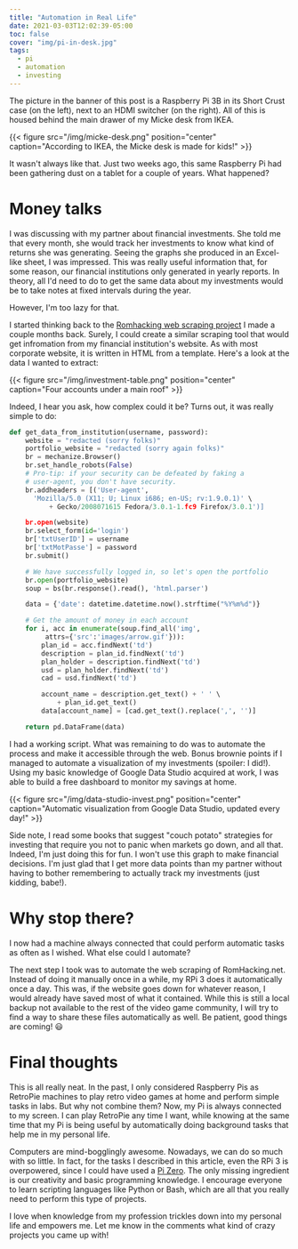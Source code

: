 ```yaml
---
title: "Automation in Real Life"
date: 2021-03-03T12:02:39-05:00
toc: false
cover: "img/pi-in-desk.jpg"
tags:
  - pi
  - automation
  - investing
---
```


The picture in the banner of this post is a Raspberry Pi 3B in its Short Crust case (on the left), next to an
HDMI switcher (on the right). All of this is housed behind the main drawer of my Micke desk from IKEA.

{{< figure src="/img/micke-desk.png" position="center" caption="According to IKEA, the Micke desk is  made for kids!" >}}

It wasn't always like that. Just two weeks ago, this same Raspberry Pi had been gathering dust on a tablet for a couple of years. What happened?

# Money talks

I was discussing with my partner about financial investments. She told me that every month, she would track
her investments to know what kind of returns she was generating. Seeing the graphs she produced in an
Excel-like sheet, I was impressed. This was really useful information that, for some reason, our financial
institutions only generated in yearly reports. In theory, all I'd need to do to get the same data about my
investments would be to take notes at fixed intervals during the year.

However, I'm too lazy for that.

I started thinking back to the [Romhacking web scraping
project](https://felixleger.com/posts/2021/01/web-scraping-for-preservation/) I made a couple months back.
Surely, I could create a similar scraping tool that would get infromation from my financial institution's
website. As with most corporate website, it is written in HTML from a template. Here's a look at the data I
wanted to extract:

{{< figure src="/img/investment-table.png" position="center" caption="Four accounts under a main roof" >}}

Indeed, I hear you ask, how complex could it be? Turns out, it was really simple to do:

```python
def get_data_from_institution(username, password):
    website = "redacted (sorry folks)"
    portfolio_website = "redacted (sorry again folks)"
    br = mechanize.Browser()
    br.set_handle_robots(False)
    # Pro-tip: if your security can be defeated by faking a
    # user-agent, you don't have security.
    br.addheaders = [('User-agent',
      'Mozilla/5.0 (X11; U; Linux i686; en-US; rv:1.9.0.1)' \
          + Gecko/2008071615 Fedora/3.0.1-1.fc9 Firefox/3.0.1')]

    br.open(website)
    br.select_form(id='login')
    br['txtUserID'] = username
    br['txtMotPasse'] = password
    br.submit()

    # We have successfully logged in, so let's open the portfolio
    br.open(portfolio_website)
    soup = bs(br.response().read(), 'html.parser')

    data = {'date': datetime.datetime.now().strftime("%Y%m%d")}

    # Get the amount of money in each account
    for i, acc in enumerate(soup.find_all('img',
         attrs={'src':'images/arrow.gif'})):
        plan_id = acc.findNext('td')
        description = plan_id.findNext('td')
        plan_holder = description.findNext('td')
        usd = plan_holder.findNext('td')
        cad = usd.findNext('td')

        account_name = description.get_text() + ' ' \
            + plan_id.get_text()
        data[account_name] = [cad.get_text().replace(',', '')]

    return pd.DataFrame(data)
```

I had a working script. What was remaining to do was to automate the process and make it accessible through
the web. Bonus brownie points if I managed to automate a visualization of my investments (spoiler: I did!).
Using my basic knowledge of Google Data Studio acquired at work, I was able to build a free dashboard to
monitor my savings at home.

{{< figure src="/img/data-studio-invest.png" position="center" caption="Automatic visualization from Google Data Studio, updated every day!" >}}

Side note, I read some books that suggest "couch potato" strategies for investing that require you not to panic
when markets go down, and all that. Indeed, I'm just doing this for fun. I won't use this graph to make
financial decisions. I'm just glad that I get more data points than my partner without having to bother remembering to
actually track my investments (just kidding, babe!).

# Why stop there?

I now had a machine always connected that could perform automatic tasks as often as I wished. What else could
I automate?

The next step I took was to automate the web scraping of RomHacking.net. Instead of doing it manually once in
a while, my RPi 3 does it automatically once a day. This was, if the website goes down for whatever reason, I
would already have saved most of what it contained. While this is still a local backup not available to the
rest of the video game community, I will try to find a way to share these files automatically as well. Be
patient, good things are coming! :smiley:

# Final thoughts

This is all really neat. In the past, I only considered Raspberry Pis as RetroPie machines to play retro video games at home and
perform simple tasks in labs. But why not combine them? Now, my Pi is always connected to my screen. I can
play RetroPie any time I want, while knowing at the same time that my Pi is being useful by automatically
doing background tasks that help me in my personal life.

Computers are mind-bogglingly awesome. Nowadays, we can do so much with so little. In fact, for the tasks I described in this article, 
even the RPi 3 is overpowered, since I could have used a [Pi
Zero](https://www.raspberrypi.org/products/raspberry-pi-zero/).
The only missing ingredient is our
creativity and basic programming knowledge. I encourage everyone to learn scripting languages like Python or
Bash, which are all that you really need to perform this type of projects.

I love when knowledge from my profession trickles down into my personal life and empowers me. Let me know in
the comments what kind of crazy projects you came up with!
